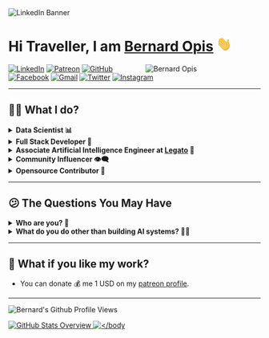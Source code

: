 <img src="https://github.com/Opisbernard/Opisbernard/blob/master/linkedin_banner.png" alt="LinkedIn Banner" />

<h1>Hi Traveller, I am <a href="https://ashutoshhathidara.com/">Bernard Opis</a> <img src="https://raw.githubusercontent.com/ABSphreak/ABSphreak/master/gifs/Hi.gif" width="30" height="30" alt="Hi"></h1>

<img align="right" src="https://github.com/Opisbernard/Opisbernard/blob/master/my_image.jpeg" width="230" alt="Bernard Opis" />

<p align="left">
  <a href="https://www.linkedin.com"><img src="https://github.com/Opisbernard/Opisbernard/blob/master/logos/linkedin.png" width="40" alt="LinkedIn"/></a>
  <a href="https://www.patreon.com"><img src="https://github.com/Opisbernard/Opisbernard/blob/master/logos/patreon_logo.png" width="65" alt="Patreon"/></a>
  <a href="https://github.com/Opisbernard"><img src="https://github.com/Opisbernard/Opisbernard/blob/master/logos/github-logo.png" width="40" alt="GitHub"/></a>
  <a href="https://www.facebook.com/notyour.nard"><img src="https://github.com/Opisbernard/Opisbernard/blob/master/logos/facebook.png" width="40" alt="Facebook"/></a>
  <a href="mailto:bernard112399@gmail.com"><img src="https://github.com/Opisbernard/Opisbernard/blob/master/logos/google-plus.png" width="40" alt="Gmail"/></a>
  <a href="https://twitter.com/"><img src="https://github.com/Opisbernard/Opisbernard/blob/master/logos/twitter.png" width="40" alt="Twitter"/></a>
  <a href="https://www.instagram.com"><img src="https://github.com/Opisbernard/Opisbernard/blob/master/logos/instagram.png" width="40" alt="Instagram"/></a>
</p>

---

## 👨‍💻 What I do?

<details>
<summary><strong>Data Scientist 📊</strong></summary>
<ul>
  <li><a href="https://github.com/Opisbernard/ml-data-bot">ml-data-bot</a></li>
  <li><a href="https://github.com/Opisbernard/Pick-Parser">Pick-Parser</a></li>
  <li><a href="https://github.com/Opisbernard/Stock-Prediction-using-LSTM">Stock-Prediction-using-LSTM</a></li>
  <li><a href="https://github.com/Opisbernard/bert_classifier">bert-classifier</a></li>
  <li><a href="https://github.com/Opisbernard/docker-ml-tutorial">docker-ml-tutorial</a></li>
  <li><a href="https://github.com/Opisbernard/FaceInterpolation">face-interpolation</a></li>
  <li><a href="https://github.com/Opisbernard/NQA_tf2">natural-question-answer-ai</a></li>
  <li>Many more on and out of Github...</li>
</ul>
</details>

<details>
<summary><strong>Full Stack Developer 🍥</strong></summary>
<ul>
  <li><a href="https://github.com/Opisbernard/">masterPortfolio</a></li>
  <li><a href="https://github.com/Opisbernard/">truvisory</a></li>
  <li><a href="https://github.com/Opisbernard/">neurostack</a></li>
  <li><a href="https://github.com/Opisbernard/">Full-Stack-Web-Development-Course</a></li>
  <li>Many more on and out of Github...</li>
</ul>
</details>

<details>
<summary><strong>Associate Artificial Intelligence Engineer at <a href="https://www.legatohealth.com/">Legato</a> 🤖</strong></summary>
<ul>
  <li>Working on core AI products to simplify healthcare system at scale.</li>
  <li>Applying AI on different large problems in the field of Oncology, Process Improvement and Rapid Engineering.</li>
</ul>
</details>

<details>
<summary><strong>Community Influencer 👁️‍🗨️</strong></summary>
<ul>
  <li><a href="https://github.com/Opisbernard/">truvisory</a></li>
  <li>Join Me on LinkedIn to see my daily posts.</li>
</ul>
</details>

<details>
<summary><strong>Opensource Contributor 📝</strong></summary>
<ul>
  <li>You can get detailed information of my contributions <a href="https://Opisbernard.com/#/opensource">here</a>.</li>
  <li>You can also scroll down and get the information on my <a href="https://github.com/Opisbernard">github profile</a>.</li>
</ul>
</details>

---

## 😕 The Questions You May Have

<details>
  <summary><strong>Who are you? 👨</strong></summary>
  <pre>
A passionate individual who always thrives to work on end-to-end products which develop sustainable and scalable social and
technical systems to create impact.

My name describes my qualities,
A: Active Learner
S: Sociable
H: Hard working
U: Ultra-precise
T: Trustworthy
O: Open minded to create new things
S: Supportive
H: Humble
  </pre>
</details>

<details>
<summary><strong>What do you do other than building AI systems? 💁‍♂️</strong></summary>
<ul>
  <li>I write blogs about powerful lessons in personal changes. You can visit my blog site at <a href="#">opisbernard.wordpress.com</a>.</li>
  <li>I am a public speaker and a member of AMP (Association of Muslim Profession). We work for educating students to deal with very basic but important problems which eventually build their character.</li>
  <li>I design, build and deploy beautiful websites. Whenever I am free, I am used to create designs in Figma.</li>
</ul>
</details>

---

## 🤩 What if you like my work?

<ul>
  <li>You can donate 💰 me 1 USD on my <a href="#">patreon profile</a>.</li>
</ul>

---

![Bernard's Github Profile Views](https://komarev.com/ghpvc/?username=Opisbernard&color=blueviolet)

<a href="https://github.com/jstrieb/github-stats">
  <img src="https://github.com/Opisbernard/Opisbernard/blob/master/generated/overview.svg" alt="GitHub Stats Overview"/>
  <img src="https://github.com/Opisbernard/Opisbernard/blob/master/generated/languages.svg" alt=
